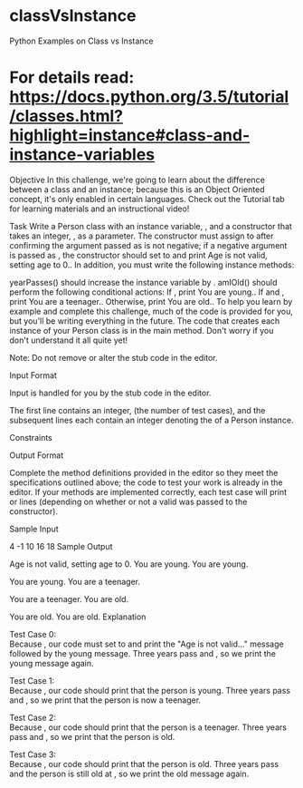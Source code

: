 # classVsInstance
Python Examples on Class vs Instance
# For details read: https://docs.python.org/3.5/tutorial/classes.html?highlight=instance#class-and-instance-variables


Objective 
In this challenge, we're going to learn about the difference between a class and an instance; because this is an Object Oriented concept, it's only enabled in certain languages. Check out the Tutorial tab for learning materials and an instructional video!

Task 
Write a Person class with an instance variable, , and a constructor that takes an integer, , as a parameter. The constructor must assign  to  after confirming the argument passed as  is not negative; if a negative argument is passed as , the constructor should set  to  and print Age is not valid, setting age to 0.. In addition, you must write the following instance methods:

yearPasses() should increase the  instance variable by .
amIOld() should perform the following conditional actions:
If , print You are young..
If  and , print You are a teenager..
Otherwise, print You are old..
To help you learn by example and complete this challenge, much of the code is provided for you, but you'll be writing everything in the future. The code that creates each instance of your Person class is in the main method. Don't worry if you don't understand it all quite yet!

Note: Do not remove or alter the stub code in the editor.

Input Format

Input is handled for you by the stub code in the editor.

The first line contains an integer,  (the number of test cases), and the  subsequent lines each contain an integer denoting the  of a Person instance.

Constraints

Output Format

Complete the method definitions provided in the editor so they meet the specifications outlined above; the code to test your work is already in the editor. If your methods are implemented correctly, each test case will print  or lines (depending on whether or not a valid  was passed to the constructor).

Sample Input

4
-1
10
16
18
Sample Output

Age is not valid, setting age to 0.
You are young.
You are young.

You are young.
You are a teenager.

You are a teenager.
You are old.

You are old.
You are old.
Explanation

Test Case 0:  
Because , our code must set  to  and print the "Age is not valid..." message followed by the young message. Three years pass and , so we print the young message again.

Test Case 1:  
Because , our code should print that the person is young. Three years pass and , so we print that the person is now a teenager.

Test Case 2:  
Because , our code should print that the person is a teenager. Three years pass and , so we print that the person is old.

Test Case 3:  
Because , our code should print that the person is old. Three years pass and the person is still old at , so we print the old message again.
